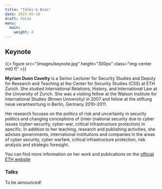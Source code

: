 ```yaml
---
title: "Talks & Bios"
date: 2023-05-10
draft: false
menu:
  main:
    weight: 4
---
```


## Keynote

{{< figure src="/images/keynote.jpg" height="300px" class="img-center mt0 fl" >}}

**Myriam Dunn Cavelty** is a Senior Lecturer for Security Studies and Deputy for
Research and Teaching at the Center for Security Studies (CSS) at ETH
Zurich. She studied International Relations, History, and International Law at
the University of Zurich. She was a visiting fellow at the Watson Institute for
International Studies (Brown University) in 2007 and fellow at the stiftung neue
verantwortung in Berlin, Germany 2010–2011.

Her research focuses on the politics of risk and uncertainty in security
politics and changing conceptions of (inter-​)national security due to cyber
issues (cyber-​security, cyber-​war, critical infrastructure protection) in
specific. In addition to her teaching, research and publishing activities, she
advises governments, international institutions and companies in the areas of
cyber security, cyber warfare, critical infrastructure protection, risk analysis
and strategic foresight.

You can find more information on her work and publications on the
[official ETH website](https://css.ethz.ch/en/center/people/dunn-cavelty-myriam.html)

### Talks

To be announced!
